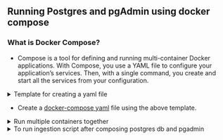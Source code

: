 ## Running Postgres and pgAdmin using docker compose

### What is Docker Compose?
* Compose is a tool for defining and running multi-container Docker applications. With Compose, you use a YAML file to configure your application’s services. Then, with a single command, you create and start all the services from your configuration.


<details>
<summary>Template for creating a yaml file</summary>

```shell
    version: "3.9"
    services:
    web:
        build: .
        ports:
        - "8000:5000"
        volumes:
        - .:/code
        environment:
        FLASK_DEBUG: "true"
    redis:
        image: "redis:alpine"
```
</details>

* Create a [docker-compose yaml](docker-compose.yaml) file using the above template. 

<details>
<summary> Run multiple containers together </summary>

1. Intiating docker-compose
    ```
    docker-compose up
    ```
2. Ending docker compose
   ```
    docker-compose down
   ```    
3. Running docker-compose in detach mode
   ```
   docker-compose up -d
   ```

</details>

<details><summary>To run ingestion script after composing postgres db and pgadmin</summary>

```shell
URL="https://github.com/DataTalksClub/nyc-tlc-data/releases/download/yellow/yellow_tripdata_2021-01.csv.gz"

docker run -it \
  --network={network_name (docker network ls)} \
  taxi_ingest_data:v001 \
    --user=root\
    --password=root\
    --host=pg-database\
    --port=5432\
    --database=ny_taxi\
    --table_name=yellow_taxi_trips\
    --url=${URL}
```

</details>